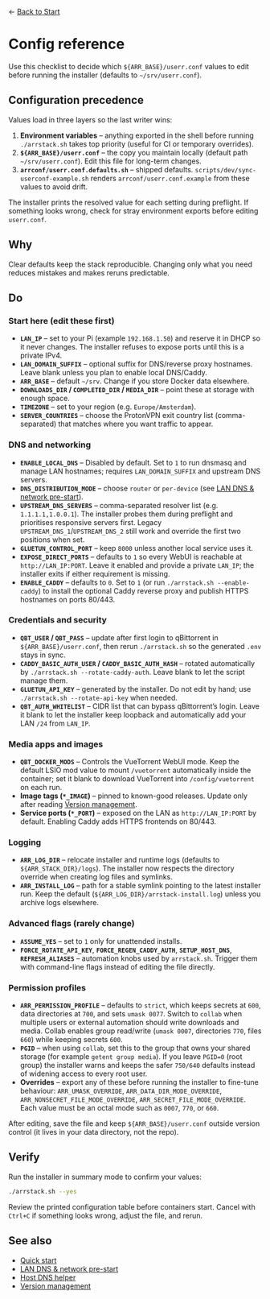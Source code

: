 ← [Back to Start](../README.md)

# Config reference

Use this checklist to decide which `${ARR_BASE}/userr.conf` values to edit before running the installer (defaults to `~/srv/userr.conf`).

## Configuration precedence

Values load in three layers so the last writer wins:

1. **Environment variables** – anything exported in the shell before running `./arrstack.sh` takes top priority (useful for CI or
   temporary overrides).
2. **`${ARR_BASE}/userr.conf`** – the copy you maintain locally (default path `~/srv/userr.conf`). Edit this file for long-term changes.
3. **`arrconf/userr.conf.defaults.sh`** – shipped defaults. `scripts/dev/sync-userconf-example.sh` renders
   `arrconf/userr.conf.example` from these values to avoid drift.

The installer prints the resolved value for each setting during preflight. If something looks wrong, check for stray environment
exports before editing `userr.conf`.

## Why
Clear defaults keep the stack reproducible. Changing only what you need reduces mistakes and makes reruns predictable.

## Do
### Start here (edit these first)
- **`LAN_IP`** – set to your Pi (example `192.168.1.50`) and reserve it in DHCP so it never changes. The installer refuses to expose ports until this is a private IPv4.
- **`LAN_DOMAIN_SUFFIX`** – optional suffix for DNS/reverse proxy hostnames. Leave blank unless you plan to enable local DNS/Caddy.
- **`ARR_BASE`** – default `~/srv`. Change if you store Docker data elsewhere.
- **`DOWNLOADS_DIR` / `COMPLETED_DIR` / `MEDIA_DIR`** – point these at storage with enough space.
- **`TIMEZONE`** – set to your region (e.g. `Europe/Amsterdam`).
- **`SERVER_COUNTRIES`** – choose the ProtonVPN exit country list (comma-separated) that matches where you want traffic to appear.

### DNS and networking
- **`ENABLE_LOCAL_DNS`** – Disabled by default. Set to `1` to run dnsmasq and manage LAN hostnames; requires `LAN_DOMAIN_SUFFIX` and upstream DNS servers.
- **`DNS_DISTRIBUTION_MODE`** – choose `router` or `per-device` (see [LAN DNS & network pre-start](lan-dns-network-setup.md)).
- **`UPSTREAM_DNS_SERVERS`** – comma-separated resolver list (e.g. `1.1.1.1,1.0.0.1`). The installer probes them during preflight and prioritises responsive servers first. Legacy `UPSTREAM_DNS_1`/`UPSTREAM_DNS_2` still work and override the first two positions when set.
- **`GLUETUN_CONTROL_PORT`** – keep `8000` unless another local service uses it.
- **`EXPOSE_DIRECT_PORTS`** – defaults to `1` so every WebUI is reachable at `http://LAN_IP:PORT`. Leave it enabled and provide a private `LAN_IP`; the installer exits if either requirement is missing.
- **`ENABLE_CADDY`** – defaults to `0`. Set to `1` (or run `./arrstack.sh --enable-caddy`) to install the optional Caddy reverse proxy and publish HTTPS hostnames on ports 80/443.

### Credentials and security
- **`QBT_USER` / `QBT_PASS`** – update after first login to qBittorrent in `${ARR_BASE}/userr.conf`, then rerun `./arrstack.sh` so the generated `.env` stays in sync.
- **`CADDY_BASIC_AUTH_USER` / `CADDY_BASIC_AUTH_HASH`** – rotated automatically by `./arrstack.sh --rotate-caddy-auth`. Leave blank to let the script manage them.
- **`GLUETUN_API_KEY`** – generated by the installer. Do not edit by hand; use `./arrstack.sh --rotate-api-key` when needed.
- **`QBT_AUTH_WHITELIST`** – CIDR list that can bypass qBittorrent’s login. Leave it blank to let the installer keep loopback and
  automatically add your LAN `/24` from `LAN_IP`.

### Media apps and images
- **`QBT_DOCKER_MODS`** – Controls the VueTorrent WebUI mode. Keep the default LSIO mod value to mount `/vuetorrent` automatically inside the container; set it blank to download VueTorrent into `/config/vuetorrent` on each run.
- **Image tags (`*_IMAGE`)** – pinned to known-good releases. Update only after reading [Version management](VERSION_MANAGEMENT.md).
- **Service ports (`*_PORT`)** – exposed on the LAN as `http://LAN_IP:PORT` by default. Enabling Caddy adds HTTPS frontends on 80/443.

### Logging
- **`ARR_LOG_DIR`** – relocate installer and runtime logs (defaults to `${ARR_STACK_DIR}/logs`). The installer now respects the directory override when creating log files and symlinks.
- **`ARR_INSTALL_LOG`** – path for a stable symlink pointing to the latest installer run. Keep the default (`${ARR_LOG_DIR}/arrstack-install.log`) unless you archive logs elsewhere.

### Advanced flags (rarely change)
- **`ASSUME_YES`** – set to `1` only for unattended installs.
- **`FORCE_ROTATE_API_KEY`**, **`FORCE_REGEN_CADDY_AUTH`**, **`SETUP_HOST_DNS`**, **`REFRESH_ALIASES`** – automation knobs used by `arrstack.sh`. Trigger them with command-line flags instead of editing the file directly.

### Permission profiles
- **`ARR_PERMISSION_PROFILE`** – defaults to `strict`, which keeps secrets at `600`, data directories at `700`, and sets `umask 0077`. Switch to `collab` when multiple users or external automation should write downloads and media. Collab enables group read/write (`umask 0007`, directories `770`, files `660`) while keeping secrets `600`.
- **`PGID`** – when using `collab`, set this to the group that owns your shared storage (for example `getent group media`). If you leave `PGID=0` (root group) the installer warns and keeps the safer `750/640` defaults instead of widening access to every root user.
- **Overrides** – export any of these before running the installer to fine-tune behaviour: `ARR_UMASK_OVERRIDE`, `ARR_DATA_DIR_MODE_OVERRIDE`, `ARR_NONSECRET_FILE_MODE_OVERRIDE`, `ARR_SECRET_FILE_MODE_OVERRIDE`. Each value must be an octal mode such as `0007`, `770`, or `660`.

After editing, save the file and keep `${ARR_BASE}/userr.conf` outside version control (it lives in your data directory, not the repo).

## Verify
Run the installer in summary mode to confirm your values:
```bash
./arrstack.sh --yes
```
Review the printed configuration table before containers start. Cancel with `Ctrl+C` if something looks wrong, adjust the file, and rerun.

## See also
- [Quick start](../README.md)
- [LAN DNS & network pre-start](lan-dns-network-setup.md)
- [Host DNS helper](host-dns-helper.md)
- [Version management](VERSION_MANAGEMENT.md)
